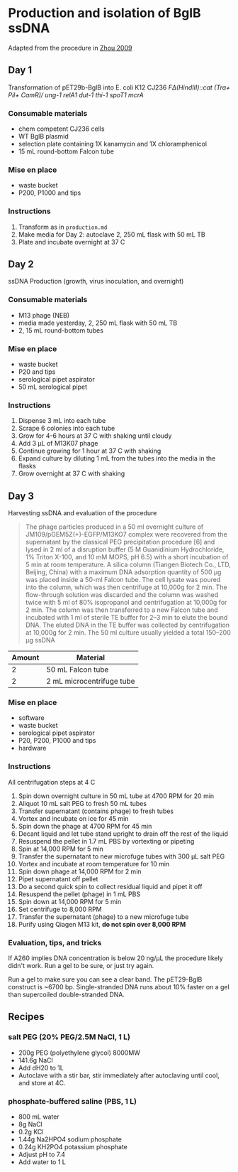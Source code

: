 # Production and isolation of BglB ssDNA

Adapted from the procedure in [Zhou 2009](http://www.ncbi.nlm.nih.gov/pmc/articles/PMC2692612/)

## Day 1

Transformation of pET29b-BglB into E. coli K12 CJ236 *FΔ(HindIII)::cat (Tra+ Pil+ CamR)/ ung-1 relA1 dut-1 thi-1 spoT1 mcrA*

### Consumable materials

+ chem competent CJ236 cells
+ WT BglB plasmid
+ selection plate containing 1X kanamycin and 1X chloramphenicol
+ 15 mL round-bottom Falcon tube

### Mise en place

+ waste bucket
+ P200, P1000 and tips

### Instructions

1. Transform as in `production.md`
2. Make media for Day 2: autoclave 2, 250 mL flask with 50 mL TB
3. Plate and incubate overnight at 37 C

## Day 2

ssDNA Production (growth, virus inoculation, and overnight)

### Consumable materials

+ M13 phage (NEB)
+ media made yesterday, 2, 250 mL flask with 50 mL TB
+ 2, 15 mL round-bottom tubes

### Mise en place

+ waste bucket
+ P20 and tips
+ serological pipet aspirator
+ 50 mL serological pipet

### Instructions

1. Dispense 3 mL into each tube
1. Scrape 6 colonies into each tube
2. Grow for 4-6 hours at 37 C with shaking until cloudy
3. Add 3 µL of M13K07 phage
4. Continue growing for 1 hour at 37 C with shaking
5. Expand culture by diluting 1 mL from the tubes into the media in the flasks
6. Grow overnight at 37 C with shaking

## Day 3

Harvesting ssDNA and evaluation of the procedure

> The phage particles produced in a 50 ml overnight culture of JM109/pGEM5Z(+)-EGFP/M13KO7 complex were recovered from the supernatant by the classical PEG precipitation procedure [6] and lysed in 2 ml of a disruption buffer (5 M Guanidinium Hydrochloride, 1% Triton X-100, and 10 mM MOPS, pH 6.5) with a short incubation of 5 min at room temperature. A silica column (Tiangen Biotech Co., LTD, Beijing, China) with a maximum DNA adsorption quantity of 500 μg was placed inside a 50-ml Falcon tube. The cell lysate was poured into the column, which was then centrifuge at 10,000g for 2 min. The flow-through solution was discarded and the column was washed twice with 5 ml of 80% isopropanol and centrifugation at 10,000g for 2 min. The column was then transferred to a new Falcon tube and incubated with 1 ml of sterile TE buffer for 2–3 min to elute the bound DNA. The eluted DNA in the TE buffer was collected by centrifugation at 10,000g for 2 min. The 50 ml culture usually yielded a total 150–200 μg ssDNA

Amount | Material
-------|---------------------------------------
2      | 50 mL Falcon tube
2      | 2 mL microcentrifuge tube

### Mise en place

+ software
+ waste bucket
+ serological pipet aspirator
+ P20, P200, P1000 and tips
+ hardware

### Instructions

All centrifugation steps at 4 C

1. Spin down overnight culture in 50 mL tube at 4700 RPM for 20 min
2. Aliquot 10 mL salt PEG to fresh 50 mL tubes
2. Transfer supernatant (contains phage) to fresh tubes
3. Vortex and incubate on ice for 45 min
4. Spin down the phage at 4700 RPM for 45 min
5. Decant liquid and let tube stand upright to drain off the rest of the liquid
6. Resuspend the pellet in 1.7 mL PBS by vortexting or pipeting
7. Spin at 14,000 RPM for 5 min
8. Transfer the supernatant to new microfuge tubes with 300 µL salt PEG
9. Vortex and incubate at room temperature for 10 min
10. Spin down phage at 14,000 RPM for 2 min
11. Pipet supernatant off pellet
12. Do a second quick spin to collect residual liquid and pipet it off
12. Resuspend the pellet (phage) in 1 mL PBS
13. Spin down at 14,000 RPM for 5 min
14. Set centrifuge to 8,000 RPM  
14. Transfer the supernatant (phage) to a new microfuge tube
15. Purify using Qiagen M13 kit, **do not spin over 8,000 RPM**

### Evaluation, tips, and tricks

If A260 implies DNA concentration is below 20 ng/µL the procedure likely didn't work. Run a gel to be sure, or just try again.

Run a gel to make sure you can see a clear band. The pET29-BglB construct is ~6700 bp. Single-stranded DNA runs about 10% faster on a gel than supercoiled double-stranded DNA.

## Recipes

### salt PEG (20% PEG/2.5M NaCl, 1 L)

+ 200g PEG (polyethylene glycol) 8000MW
+ 141.6g NaCl
+ Add dH20 to 1L
+ Autoclave with a stir bar, stir immediately after autoclaving until cool, and store at 4C.

### phosphate-buffered saline (PBS, 1 L)

+ 800 mL water
+ 8g NaCl
+ 0.2g KCl
+ 1.44g Na2HPO4 sodium phosphate
+ 0.24g KH2PO4 potassium phosphate
+ Adjust pH to 7.4
+ Add water to 1 L
